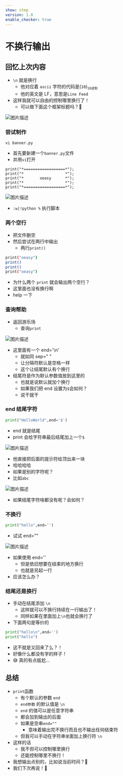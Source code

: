 ```yaml
---
show: step
version: 1.0
enable_checker: true
---
```


# 不换行输出

## 回忆上次内容

- `\n` 就是换行
	- 他对应着 `ascii` 字符的代码是(`10`)<sub>`10进制`</sub>
	- 他的英文是 LF，意思是`Line Feed`
- 这样我就可以自由的控制哪里换行了！
	- 可以做下面这个框架标题吗？🤔

![图片描述](https://doc.shiyanlou.com/courses/uid1190679-20210307-1615080578652)

### 尝试制作

```shell
vi banner.py
```

- 首先要新建一个`banner.py`文件
- 并用`vi`打开

```python3
print("*==================*");
print("*                  *");
print("*       oeasy      *");
print("*                  *");
print("*==================*");

```

![图片描述](https://doc.shiyanlou.com/courses/uid1190679-20210307-1615080640738)

- `:w|!python %` 执行脚本

### 两个空行

- 把文件删空
- 然后尝试在两行中输出
	- 两行`print()`

```bash
print("oeasy")
print()
print()
print("oeasy")
```

- 为什么两个 `print` 就会输出两个空行？
- 这里面也没有换行啊
- help 一下

### 查询帮助

- 返回游乐场
	- 查询`print`

![图片描述](https://doc.shiyanlou.com/courses/uid1190679-20210220-1613825169267)

- 这里面有一个 end='\n'
  - 就如同 sep=" "
  - 让分隔符默认是空格一样
  - 这个让结尾默认有个换行
- 结尾符是作为默认参数值放到这里的
  - 也就是说默认就加个换行
  - 如果我们把 end 设置为`$`会如何？
  - 说干就干

### end 结尾字符

```python
print("HelloWorld",end='$')
```

- end 就是结尾
- print 会给字符串最后结尾加上一个`$`

![图片描述](https://doc.shiyanlou.com/courses/uid1190679-20210220-1613825388067)

- 他直接把后面的提示符给顶出来一块
- 哈哈哈哈
- 如果是别的字符呢？
- 比如`abc`

![图片描述](https://doc.shiyanlou.com/courses/uid1190679-20210220-1613825502869)

- 如果结尾字符啥都没有呢？会如何？

### 不换行

```python
print("hello",end='')
```


- 试试 end=""

![图片描述](https://doc.shiyanlou.com/courses/uid1190679-20210220-1613825704886)

- 如果使用 end=''
	- 但是依旧想要在结束的地方换行
	- 也就是另起一行
- 应该怎么办？

### 结尾还是换行

- 手动在结尾添加 `\n`
  - 这样就可以不换行持续在一行输出了！
  - 同样如果在里面加上`\n`也就会换行了
- 下面两句是等价的

```python
print("hello\n",end='')
print("hello")
```

- 这不就是又回来了么？！
- 好像什么都没有学的样子！
- 😅 真的有点尴尬...

## 总结

- `print`函数
  - 有个默认的参数 `end`
  - `end参数` 的默认值是 `\n`
  - `end` 的值可以是任意字符串
  - 都会加到输出的后面
  - 如果是空串`end=""`
    - 意味着输出完不换行而且也不输出任何结束符
  - 但我可以手动在字符串`里`面加上换行符 `\n`
- 这样的话
  - 我不但可以控制哪里换行
  - 还能控制哪里不换行！
- 我想输出点别的，比如说当前时间？🤔
- 我们下次再说！👋
